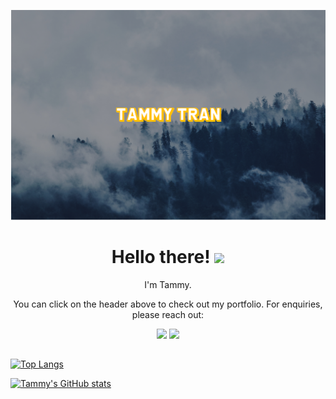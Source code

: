 [![Header](https://github.com/ohoktnt/ohoktnt/blob/main/githubprofile.png "Header")](https://ohoktnt.github.io/)

<h1 align='center'> Hello there! <img src="https://media.tenor.com/images/834bbe5a3c03f8bbaddf12e0f6efd736/tenor.gif" width="50px"></h1>

<p align="center">I'm Tammy.  </p>

<p align="center">You can click on the header above to check out my portfolio. For enquiries, please reach out:   </p>

<p align="center"><a href="https://www.linkedin.com/in/tammy-tran-jrdev/"><img src="https://img.shields.io/badge/LinkedIn-0077B5?style=for-the-badge&logo=linkedin&logoColor=white"/></a>
<a href="mailto:tammy.n.tran@gmail.com"> <img src="https://img.shields.io/badge/Gmail-D14836?style=for-the-badge&logo=gmail&logoColor=white"/> </a></p>

##

[![Top Langs](https://github-readme-stats.vercel.app/api/top-langs/?username=ohoktnt&layout=compact&langs_count=10)](https://github.com/ohoktnt/github-readme-stats)

[![Tammy's GitHub stats](https://github-readme-stats.vercel.app/api?username=ohoktnt&show_icons=true&theme=slateorange)](https://github.com/ohoktnt/github-readme-stats)




<!--
**ohoktnt/ohoktnt** is a ✨ _special_ ✨ repository because its `README.md` (this file) appears on your GitHub profile.

Here are some ideas to get you started:

- 🔭 I’m currently working on ...
- 🌱 I’m currently learning ...
- 👯 I’m looking to collaborate on ...
- 🤔 I’m looking for help with ...
- 💬 Ask me about ...
- 📫 How to reach me: ...
- 😄 Pronouns: ...
- ⚡ Fun fact: ...
-->
